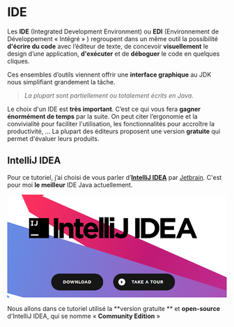 # IDE
Les **IDE** (Integrated Development Environment) ou **EDI**  (Environnement de Développement « Intégré » ) regroupent dans un même outil la possibilité **d'écrire du code** avec l’éditeur de texte, de concevoir **visuellement** le design d’une application, **d'exécuter** et de **déboguer** le code en quelques cliques.

Ces ensembles d’outils viennent offrir une **interface graphique** au JDK nous simplifiant grandement la tâche. 
> _La plupart sont partiellement ou totalement écrits en Java._ 

Le choix d'un IDE est **très important**. C’est ce qui vous fera **gagner énormément de temps** par la suite. On peut citer l’ergonomie et la convivialité pour faciliter l'utilisation, les fonctionnalités pour accroître la productivité, ... La plupart des éditeurs proposent une version **gratuite** qui permet d'évaluer leurs produits.

## IntelliJ IDEA

Pour ce tutoriel, j’ai choisi de vous parler d’**[IntelliJ IDEA](https://www.jetbrains.com/idea/)** par [Jetbrain](https://www.jetbrains.com/). C'est pour moi **le meilleur** IDE Java actuellement.

![](/assets/chrome_2017-09-30_13-58-32.png)

Nous allons dans ce tutoriel utilisé la **version gratuite ** et **open-source** d'IntelliJ IDEA, qui se nomme « **Community Edition** »
